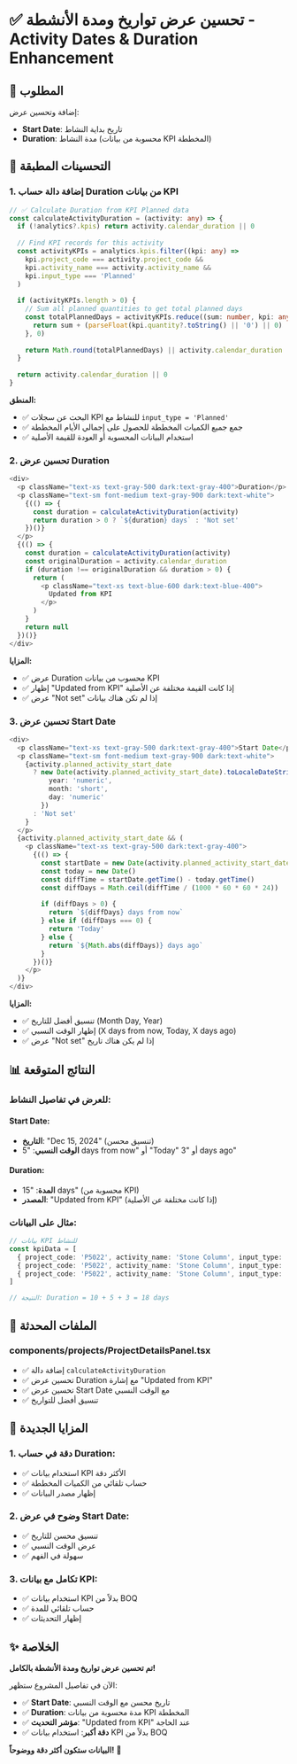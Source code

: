 # ✅ تحسين عرض تواريخ ومدة الأنشطة - Activity Dates & Duration Enhancement

## 🎯 المطلوب

إضافة وتحسين عرض:
- **Start Date**: تاريخ بداية النشاط
- **Duration**: مدة النشاط (محسوبة من بيانات KPI المخططة)

## 🔧 التحسينات المطبقة

### **1. إضافة دالة حساب Duration من بيانات KPI**

```typescript
// ✅ Calculate Duration from KPI Planned data
const calculateActivityDuration = (activity: any) => {
  if (!analytics?.kpis) return activity.calendar_duration || 0
  
  // Find KPI records for this activity
  const activityKPIs = analytics.kpis.filter((kpi: any) => 
    kpi.project_code === activity.project_code && 
    kpi.activity_name === activity.activity_name &&
    kpi.input_type === 'Planned'
  )
  
  if (activityKPIs.length > 0) {
    // Sum all planned quantities to get total planned days
    const totalPlannedDays = activityKPIs.reduce((sum: number, kpi: any) => {
      return sum + (parseFloat(kpi.quantity?.toString() || '0') || 0)
    }, 0)
    
    return Math.round(totalPlannedDays) || activity.calendar_duration || 0
  }
  
  return activity.calendar_duration || 0
}
```

**المنطق:**
- ✅ البحث عن سجلات KPI للنشاط مع `input_type = 'Planned'`
- ✅ جمع جميع الكميات المخططة للحصول على إجمالي الأيام المخططة
- ✅ استخدام البيانات المحسوبة أو العودة للقيمة الأصلية

### **2. تحسين عرض Duration**

```typescript
<div>
  <p className="text-xs text-gray-500 dark:text-gray-400">Duration</p>
  <p className="text-sm font-medium text-gray-900 dark:text-white">
    {(() => {
      const duration = calculateActivityDuration(activity)
      return duration > 0 ? `${duration} days` : 'Not set'
    })()}
  </p>
  {(() => {
    const duration = calculateActivityDuration(activity)
    const originalDuration = activity.calendar_duration
    if (duration !== originalDuration && duration > 0) {
      return (
        <p className="text-xs text-blue-600 dark:text-blue-400">
          Updated from KPI
        </p>
      )
    }
    return null
  })()}
</div>
```

**المزايا:**
- ✅ عرض Duration محسوب من بيانات KPI
- ✅ إظهار "Updated from KPI" إذا كانت القيمة مختلفة عن الأصلية
- ✅ عرض "Not set" إذا لم تكن هناك بيانات

### **3. تحسين عرض Start Date**

```typescript
<div>
  <p className="text-xs text-gray-500 dark:text-gray-400">Start Date</p>
  <p className="text-sm font-medium text-gray-900 dark:text-white">
    {activity.planned_activity_start_date 
      ? new Date(activity.planned_activity_start_date).toLocaleDateString('en-US', {
          year: 'numeric',
          month: 'short',
          day: 'numeric'
        })
      : 'Not set'
    }
  </p>
  {activity.planned_activity_start_date && (
    <p className="text-xs text-gray-500 dark:text-gray-400">
      {(() => {
        const startDate = new Date(activity.planned_activity_start_date)
        const today = new Date()
        const diffTime = startDate.getTime() - today.getTime()
        const diffDays = Math.ceil(diffTime / (1000 * 60 * 60 * 24))
        
        if (diffDays > 0) {
          return `${diffDays} days from now`
        } else if (diffDays === 0) {
          return 'Today'
        } else {
          return `${Math.abs(diffDays)} days ago`
        }
      })()}
    </p>
  )}
</div>
```

**المزايا:**
- ✅ تنسيق أفضل للتاريخ (Month Day, Year)
- ✅ إظهار الوقت النسبي (X days from now, Today, X days ago)
- ✅ عرض "Not set" إذا لم يكن هناك تاريخ

## 📊 النتائج المتوقعة

### **للعرض في تفاصيل النشاط:**

#### **Start Date:**
- **التاريخ**: "Dec 15, 2024" (تنسيق محسن)
- **الوقت النسبي**: "5 days from now" أو "Today" أو "3 days ago"

#### **Duration:**
- **المدة**: "15 days" (محسوبة من KPI)
- **المصدر**: "Updated from KPI" (إذا كانت مختلفة عن الأصلية)

### **مثال على البيانات:**

```typescript
// بيانات KPI للنشاط
const kpiData = [
  { project_code: 'P5022', activity_name: 'Stone Column', input_type: 'Planned', quantity: 10 },
  { project_code: 'P5022', activity_name: 'Stone Column', input_type: 'Planned', quantity: 5 },
  { project_code: 'P5022', activity_name: 'Stone Column', input_type: 'Planned', quantity: 3 }
]

// النتيجة: Duration = 10 + 5 + 3 = 18 days
```

## 🔧 الملفات المحدثة

### **components/projects/ProjectDetailsPanel.tsx**
- ✅ إضافة دالة `calculateActivityDuration`
- ✅ تحسين عرض Duration مع إشارة "Updated from KPI"
- ✅ تحسين عرض Start Date مع الوقت النسبي
- ✅ تنسيق أفضل للتواريخ

## 🎯 المزايا الجديدة

### **1. دقة في حساب Duration:**
- ✅ استخدام بيانات KPI الأكثر دقة
- ✅ حساب تلقائي من الكميات المخططة
- ✅ إظهار مصدر البيانات

### **2. وضوح في عرض Start Date:**
- ✅ تنسيق محسن للتاريخ
- ✅ عرض الوقت النسبي
- ✅ سهولة في الفهم

### **3. تكامل مع بيانات KPI:**
- ✅ استخدام بيانات KPI بدلاً من BOQ
- ✅ حساب تلقائي للمدة
- ✅ إظهار التحديثات

## ✨ الخلاصة

**تم تحسين عرض تواريخ ومدة الأنشطة بالكامل!**

الآن في تفاصيل المشروع ستظهر:
- ✅ **Start Date**: تاريخ محسن مع الوقت النسبي
- ✅ **Duration**: مدة محسوبة من بيانات KPI المخططة
- ✅ **مؤشر التحديث**: "Updated from KPI" عند الحاجة
- ✅ **دقة أكبر**: استخدام بيانات KPI بدلاً من BOQ

**البيانات ستكون أكثر دقة ووضوحاً!** 🎉
